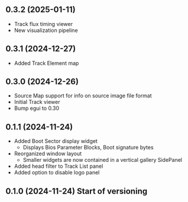 ## 0.3.2 (2025-01-11)

- Track flux timing viewer
- New visualization pipeline

## 0.3.1 (2024-12-27)

- Added Track Element map

## 0.3.0 (2024-12-26)

- Source Map support for info on source image file format
- Initial Track viewer
- Bump egui to 0.30

## 0.1.1 (2024-11-24)

- Added Boot Sector display widget
    - Displays Bios Parameter Blocks, Boot signature bytes
- Reorganized window layout
    - Smaller widgets are now contained in a vertical gallery SidePanel
- Added head filter to Track List panel
- Added option to disable logo panel

## 0.1.0 (2024-11-24) Start of versioning
